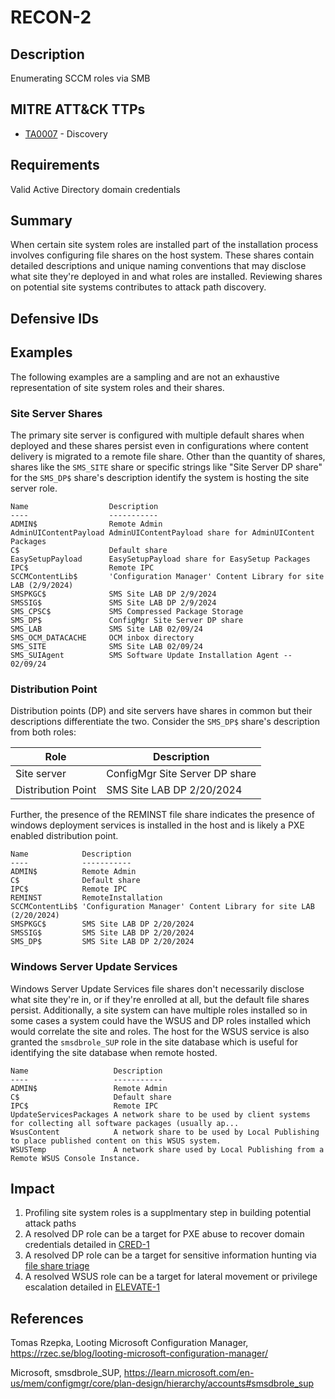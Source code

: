 # RECON-2

## Description
Enumerating SCCM roles via SMB

## MITRE ATT&CK TTPs
- [TA0007](https://attack.mitre.org/tactics/TA0007/) - Discovery

## Requirements

Valid Active Directory domain credentials

## Summary

When certain site system roles are installed part of the installation process involves configuring file shares on the host system. These shares contain detailed descriptions and unique naming conventions that may disclose what site they're deployed in and what roles are installed. Reviewing shares on potential site systems contributes to attack path discovery. 

## Defensive IDs

## Examples
The following examples are a sampling and are not an exhaustive representation of site system roles and their shares.

### Site Server Shares

The primary site server is configured with multiple default shares when deployed and these shares persist even in configurations where content delivery is migrated to a remote file share. Other than the quantity of shares, shares like the `SMS_SITE` share or specific strings like "Site Server DP share" for the `SMS_DP$` share's description identify the system is hosting the site server role.

```
Name                  Description
----                  -----------
ADMIN$                Remote Admin
AdminUIContentPayload AdminUIContentPayload share for AdminUIContent Packages
C$                    Default share
EasySetupPayload      EasySetupPayload share for EasySetup Packages
IPC$                  Remote IPC
SCCMContentLib$       'Configuration Manager' Content Library for site LAB (2/9/2024)
SMSPKGC$              SMS Site LAB DP 2/9/2024
SMSSIG$               SMS Site LAB DP 2/9/2024
SMS_CPSC$             SMS Compressed Package Storage
SMS_DP$               ConfigMgr Site Server DP share
SMS_LAB               SMS Site LAB 02/09/24
SMS_OCM_DATACACHE     OCM inbox directory
SMS_SITE              SMS Site LAB 02/09/24
SMS_SUIAgent          SMS Software Update Installation Agent -- 02/09/24
```

### Distribution Point
Distribution points (DP) and site servers have shares in common but their descriptions differentiate the two. Consider the `SMS_DP$` share's description from both roles:

|Role| Description|
|---------|------|
|Site server| ConfigMgr Site Server DP share|
|Distribution Point|SMS Site LAB DP 2/20/2024|

Further, the presence of the REMINST file share indicates the presence of windows deployment services is installed in the host and is likely a PXE enabled distribution point.

```
Name            Description
----            -----------
ADMIN$          Remote Admin
C$              Default share
IPC$            Remote IPC
REMINST         RemoteInstallation
SCCMContentLib$ 'Configuration Manager' Content Library for site LAB (2/20/2024)
SMSPKGC$        SMS Site LAB DP 2/20/2024
SMSSIG$         SMS Site LAB DP 2/20/2024
SMS_DP$         SMS Site LAB DP 2/20/2024
```
### Windows Server Update Services

Windows Server Update Services file shares don't necessarily disclose what site they're in, or if they're enrolled at all, but the default file shares persist. Additionally, a site system can have multiple roles installed so in some cases a system could have the WSUS and DP roles installed which would correlate the site and roles.  The host for the WSUS service is also granted the `smsdbrole_SUP` role in the site database which is useful for identifying the site database when remote hosted. 
```
Name                   Description
----                   -----------
ADMIN$                 Remote Admin
C$                     Default share
IPC$                   Remote IPC
UpdateServicesPackages A network share to be used by client systems for collecting all software packages (usually ap...
WsusContent            A network share to be used by Local Publishing to place published content on this WSUS system.
WSUSTemp               A network share used by Local Publishing from a Remote WSUS Console Instance.
```




## Impact

1. Profiling site system roles is a supplmentary step in building potential attack paths
2. A resolved DP role can be a target for PXE abuse to recover domain credentials detailed in [CRED-1](../../CRED/CRED-1/cred-1_description.md)
3. A resolved DP role can be a target for sensitive information hunting via [file share triage](https://rzec.se/blog/looting-microsoft-configuration-manager) 
3. A resolved WSUS role can be a target for lateral movement or privilege escalation detailed in [ELEVATE-1](../../ELEVATE/ELEVATE-1/ELEVATE-1_description.md)


## References
Tomas Rzepka, Looting Microsoft Configuration Manager, https://rzec.se/blog/looting-microsoft-configuration-manager/

Microsoft, smsdbrole_SUP, https://learn.microsoft.com/en-us/mem/configmgr/core/plan-design/hierarchy/accounts#smsdbrole_sup